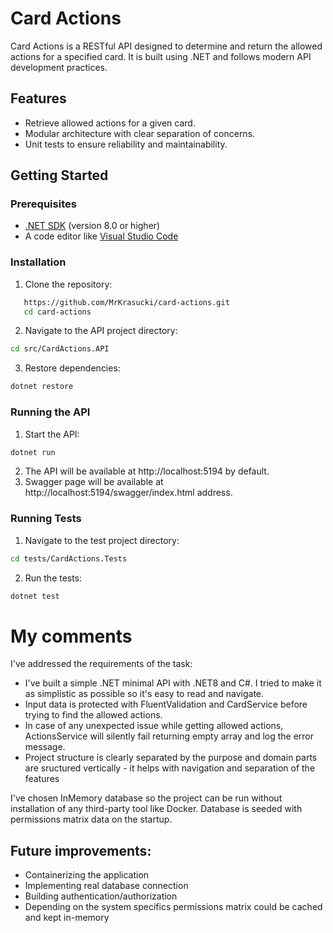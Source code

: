 # Card Actions

Card Actions is a RESTful API designed to determine and return the allowed actions for a specified card. It is built using .NET and follows modern API development practices.

## Features

- Retrieve allowed actions for a given card.
- Modular architecture with clear separation of concerns.
- Unit tests to ensure reliability and maintainability.

## Getting Started

### Prerequisites

- [.NET SDK](https://dotnet.microsoft.com/download) (version 8.0 or higher)
- A code editor like [Visual Studio Code](https://code.visualstudio.com/)

### Installation

1. Clone the repository:
```sh
   https://github.com/MrKrasucki/card-actions.git
   cd card-actions
```
2. Navigate to the API project directory:
```sh
cd src/CardActions.API
```

3. Restore dependencies:
```sh
dotnet restore
```

### Running the API

1. Start the API:
```sh
dotnet run
```

2. The API will be available at http://localhost:5194 by default.
3. Swagger page will be available at http://localhost:5194/swagger/index.html address.

### Running Tests

1. Navigate to the test project directory:
```sh
cd tests/CardActions.Tests
```
2. Run the tests:
```sh
dotnet test
```

# My comments

I've addressed the requirements of the task:
- I've built a simple .NET minimal API with .NET8 and C#. I tried to make it as simplistic as possible so it's easy to read and navigate.
- Input data is protected with FluentValidation and CardService before trying to find the allowed actions.
- In case of any unexpected issue while getting allowed actions, ActionsService will silently fail returning empty array and log the error message.
- Project structure is clearly separated by the purpose and domain parts are sructured vertically - it helps with navigation and separation of the features

I've chosen InMemory database so the project can be run without installation of any third-party tool like Docker. 
Database is seeded with permissions matrix data on the startup.

## Future improvements:
- Containerizing the application
- Implementing real database connection
- Building authentication/authorization
- Depending on the system specifics permissions matrix could be cached and kept in-memory